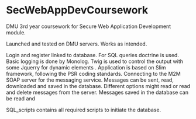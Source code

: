 # SecWebAppDevCoursework
DMU 3rd year coursework for Secure Web Application Development module.

Launched and tested on DMU servers. Works as intended.

Login and register linked to database. 
For SQL queries doctrine is used. 
Basic logging is done by Monolog.
Twig is used to control the output with some Jquerry for dynamic elements . 
Application is based on Slim framework, following the PSR coding standards.
Connecting to the M2M SOAP server for the messaging service. Messages can be sent, read, downloaded and saved in the database. Different options might read or read and delete messages from the server. Messages saved in the database can be read and 


SQL_scripts contains all required scripts to initiate the database.
